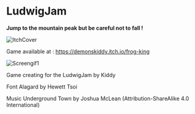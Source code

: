 # LudwigJam

**Jump to the mountain peak but be careful not to fall !**

![ItchCover](https://user-images.githubusercontent.com/43808018/138909089-469676e7-967f-4672-a4f3-875ccbe1cae0.gif)

Game available at : https://demonskiddy.itch.io/frog-king

![Screengif1](https://user-images.githubusercontent.com/43808018/138909104-567b791d-72d1-4841-ac40-66ff09c3a2bc.gif)

Game creating for the LudwigJam by Kiddy

Font Alagard by Hewett Tsoi

Music Underground Town by Joshua McLean (Attribution-ShareAlike 4.0 International)
